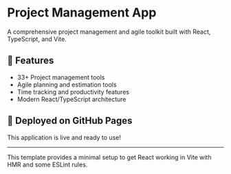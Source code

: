 # Project Management App

A comprehensive project management and agile toolkit built with React, TypeScript, and Vite.

## 🚀 Features
- 33+ Project management tools
- Agile planning and estimation tools
- Time tracking and productivity features
- Modern React/TypeScript architecture

## 📱 Deployed on GitHub Pages
This application is live and ready to use!

---

This template provides a minimal setup to get React working in Vite with HMR and some ESLint rules.
